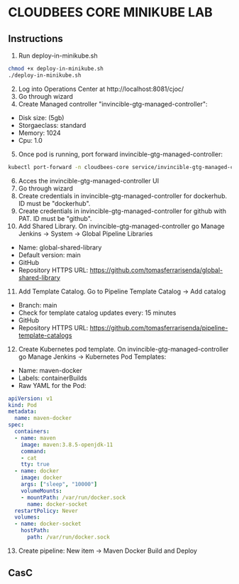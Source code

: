 # CLOUDBEES CORE MINIKUBE LAB

## Instructions
1. Run deploy-in-minikube.sh
```bash
chmod +x deploy-in-minikube.sh
./deploy-in-minikube.sh
```
2. Log into Operations Center at http://localhost:8081/cjoc/
3. Go through wizard
4. Create Managed controller "invincible-gtg-managed-controller":
  - Disk size: (5gb)
  - Storgaeclass: standard
  - Memory: 1024
  - Cpu: 1.0
5. Once pod is running, port forward invincible-gtg-managed-controller:
```bash
kubectl port-forward -n cloudbees-core service/invincible-gtg-managed-controller 8082:80 
```
6. Acces the invincible-gtg-managed-controller UI
7. Go through wizard
8. Create credentials in invincible-gtg-managed-controller for dockerhub. ID must be "dockerhub".
9. Create credentials in invincible-gtg-managed-controller for github with PAT. ID must be "github".
10. Add Shared Library. On invincible-gtg-managed-controller go Manage Jenkins -> System -> Global Pipeline Libraries  
  - Name: global-shared-library
  - Default version: main
  - GitHub
  - Repository HTTPS URL: https://github.com/tomasferrarisenda/global-shared-library
11. Add Template Catalog. Go to Pipeline Template Catalog -> Add catalog
  - Branch: main
  - Check for template catalog updates every: 15 minutes
  - GitHub
  - Repository HTTPS URL: https://github.com/tomasferrarisenda/pipeline-template-catalogs
12. Create Kubernetes pod template. On invincible-gtg-managed-controller go Manage Jenkins -> Kubernetes Pod Templates:
  - Name: maven-docker 
  - Labels: containerBuilds
  - Raw YAML for the Pod:
```yaml
apiVersion: v1
kind: Pod
metadata:
  name: maven-docker
spec:
  containers:
  - name: maven
    image: maven:3.8.5-openjdk-11
    command:
    - cat
    tty: true
  - name: docker
    image: docker
    args: ["sleep", "10000"]
    volumeMounts:
    - mountPath: /var/run/docker.sock
      name: docker-socket
  restartPolicy: Never
  volumes:
  - name: docker-socket
    hostPath:
      path: /var/run/docker.sock
```
13. Create pipeline: New item -> Maven Docker Build and Deploy


## CasC

<!-- ### Operations Center
Couldn't deploy Operations Center with CasC because of license:
```bash
2024-05-30 18:10:59.854+0000 [id=30]	SEVERE	jenkins.InitReactorRunner$1#onTaskFailed: Failed ConfigurationAsCode.init
ERROR: This license belongs to another server: 962ad4baa7b523689ed2eec67e92183c
``` -->
